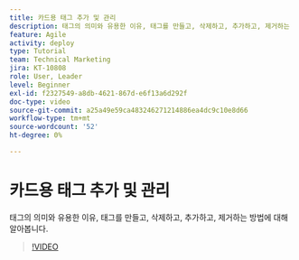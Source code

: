 ```yaml
---
title: 카드용 태그 추가 및 관리
description: 태그의 의미와 유용한 이유, 태그를 만들고, 삭제하고, 추가하고, 제거하는 방법에 대해 알아봅니다.
feature: Agile
activity: deploy
type: Tutorial
team: Technical Marketing
jira: KT-10808
role: User, Leader
level: Beginner
exl-id: f2327549-a8db-4621-867d-e6f13a6d292f
doc-type: video
source-git-commit: a25a49e59ca483246271214886ea4dc9c10e8d66
workflow-type: tm+mt
source-wordcount: '52'
ht-degree: 0%

---
```


# 카드용 태그 추가 및 관리

태그의 의미와 유용한 이유, 태그를 만들고, 삭제하고, 추가하고, 제거하는 방법에 대해 알아봅니다.

>[!VIDEO](https://video.tv.adobe.com/v/346807)
